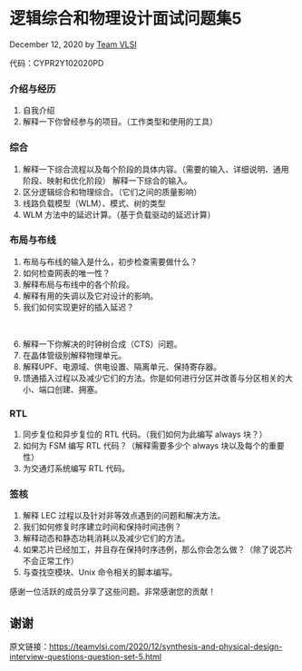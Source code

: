 # 逻辑综合和物理设计面试问题集5
December 12, 2020 by [Team VLSI](https://teamvlsi.com/author/team-vlsi)

代码：CYPR2Y102020PD

### 介绍与经历

1. 自我介绍
2. 解释一下你曾经参与的项目。（工作类型和使用的工具）

### 综合

1. 解释一下综合流程以及每个阶段的具体内容。（需要的输入、详细说明、通用阶段、映射和优化阶段）
解释一下综合的输入。
2. 区分逻辑综合和物理综合。（它们之间的质量影响）
3. 线路负载模型（WLM）、模式、树的类型
4. WLM 方法中的延迟计算。（基于负载驱动的延迟计算）

### 布局与布线

1. 布局与布线的输入是什么，初步检查需要做什么？
2. 如何检查网表的唯一性？
3. 解释布局与布线中的各个阶段。
4. 解释有用的失调以及它对设计的影响。
5. 我们如何实现更好的插入延迟？
<br>

6. 解释一下你解决的时钟树合成（CTS）问题。
7. 在晶体管级别解释物理单元。
8. 解释UPF、电源域、供电设置、隔离单元、保持寄存器。
9. 馈通插入过程以及减少它们的方法。你是如何进行分区并改善与分区相关的大小、端口创建、拥塞。

### RTL

1. 同步复位和异步复位的 RTL 代码。（我们如何为此编写 always 块？）
2. 如何为 FSM 编写 RTL 代码？（解释需要多少个 always 块以及每个的重要性）
3. 为交通灯系统编写 RTL 代码。

### 签核

1. 解释 LEC 过程以及针对非等效点遇到的问题和解决方法。
2. 我们如何修复时序建立时间和保持时间违例？
3. 解释动态和静态功耗消耗以及减少它们的方法。
4. 如果芯片已经加工，并且存在保持时序违例，那么你会怎么做？（除了说芯片不会正常工作）
5. 与查找空模块、Unix 命令相关的脚本编写。

感谢一位活跃的成员分享了这些问题。非常感谢您的贡献！


## 谢谢

原文链接：https://teamvlsi.com/2020/12/synthesis-and-physical-design-interview-questions-question-set-5.html
